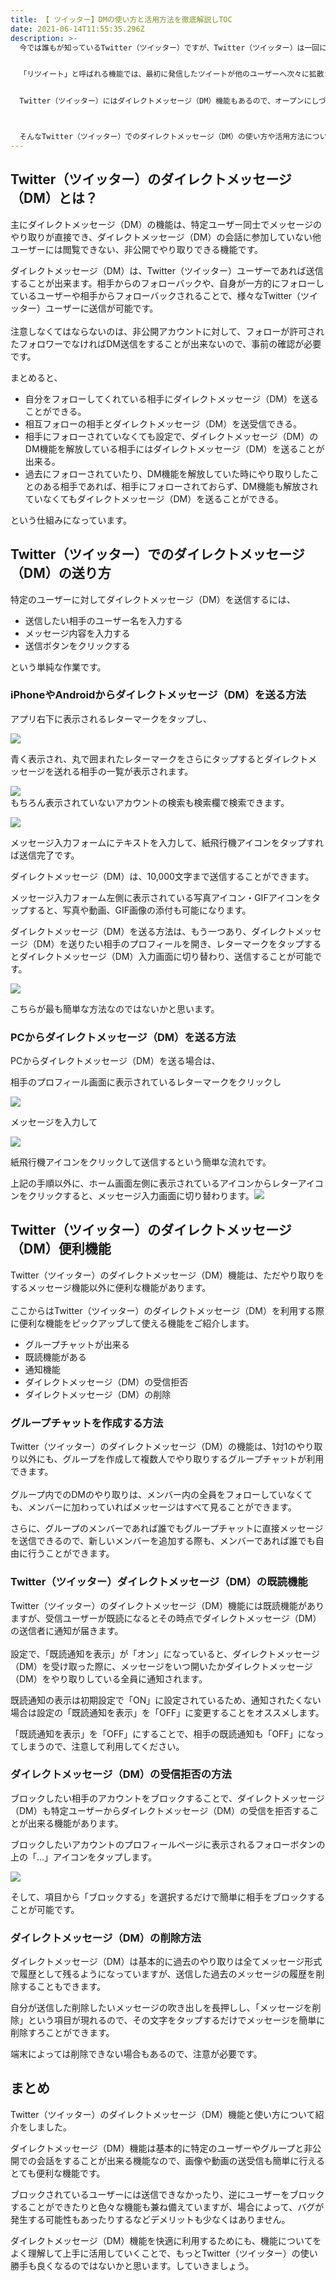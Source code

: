 ```yaml
---
title: 【 ツイッター】DMの使い方と活用方法を徹底解説しTOC
date: 2021-06-14T11:55:35.296Z
description: >-
  今では誰もが知っているTwitter（ツイッター）ですが、Twitter（ツイッター）は一回につき140文字までのテキストを投稿（ツイート）するというシンプルな機能のSNSです。


  「リツイート」と呼ばれる機能では、最初に発信したツイートが他のユーザーへ次々に拡散されていく特性がある為、FacebookやInstagramに比べるとより拡散性がとても高いです。


  Twitter（ツイッター）にはダイレクトメッセージ（DM）機能もあるので、オープンにしづらい話をする時に特定の相手と１対１でやり取りが出来ることで活用する方が多いのではないでしょうか。



  そんなTwitter（ツイッター）でのダイレクトメッセージ（DM）の使い方や活用方法について深く解説したいと思います。
---
```

## Twitter（ツイッター）のダイレクトメッセージ（DM）とは？

主にダイレクトメッセージ（DM）の機能は、特定ユーザー同士でメッセージのやり取りが直接でき、ダイレクトメッセージ（DM）の会話に参加していない他ユーザーには閲覧できない、非公開でやり取りできる機能です。

ダイレクトメッセージ（DM）は、Twitter（ツイッター）ユーザーであれば送信することが出来ます。相手からのフォローバックや、自身が一方的にフォローしているユーザーや相手からフォローバックされることで、様々なTwitter（ツイッター）ユーザーに送信が可能です。\
\
注意しなくてはならないのは、非公開アカウントに対して、フォローが許可されたフォロワーでなければDM送信をすることが出来ないので、事前の確認が必要です。

まとめると、

* 自分をフォローしてくれている相手にダイレクトメッセージ（DM）を送ることができる。
* 相互フォローの相手とダイレクトメッセージ（DM）を送受信できる。
* 相手にフォローされていなくても設定で、ダイレクトメッセージ（DM）のDM機能を解放している相手にはダイレクトメッセージ（DM）を送ることが出来る。
* 過去にフォローされていたり、DM機能を解放していた時にやり取りしたことのある相手であれば、相手にフォローされておらず、DM機能も解放されていなくてもダイレクトメッセージ（DM）を送ることができる。

という仕組みになっています。

## Twitter（ツイッター）でのダイレクトメッセージ（DM）の送り方

特定のユーザーに対してダイレクトメッセージ（DM）を送信するには、

* 送信したい相手のユーザー名を入力する
* メッセージ内容を入力する
* 送信ボタンをクリックする

という単純な作業です。

### iPhoneやAndroidからダイレクトメッセージ（DM）を送る方法

アプリ右下に表示されるレターマークをタップし、

![](https://littlefield.kagoyacloud.com/wp-content/uploads/2020/08/IMG_7160-scaled.jpg)

青く表示され、丸で囲まれたレターマークをさらにタップするとダイレクトメッセージを送れる相手の一覧が表示されます。

![](https://littlefield.kagoyacloud.com/wp-content/uploads/2020/08/IMG_7161-scaled.jpg)\
もちろん表示されていないアカウントの検索も検索欄で検索できます。

![](https://littlefield.kagoyacloud.com/wp-content/uploads/2020/08/IMG_7162-scaled.jpg)

メッセージ入力フォームにテキストを入力して、紙飛行機アイコンをタップすれば送信完了です。

ダイレクトメッセージ（DM）は、10,000文字まで送信することができます。

メッセージ入力フォーム左側に表示されている写真アイコン・GIFアイコンをタップすると、写真や動画、GIF画像の添付も可能になります。

ダイレクトメッセージ（DM）を送る方法は、もう一つあり、ダイレクトメッセージ（DM）を送りたい相手のプロフィールを開き、レターマークをタップするとダイレクトメッセージ（DM）入力画面に切り替わり、送信することが可能です。

![](https://littlefield.kagoyacloud.com/wp-content/uploads/2020/08/IMG_7163-scaled-e1597727406468.jpg)

こちらが最も簡単な方法なのではないかと思います。

### PCからダイレクトメッセージ（DM）を送る方法

PCからダイレクトメッセージ（DM）を送る場合は、

相手のプロフィール画面に表示されているレターマークをクリックし

![](https://littlefield.kagoyacloud.com/wp-content/uploads/2020/08/%E3%82%B9%E3%82%AF%E3%83%AA%E3%83%BC%E3%83%B3%E3%82%B7%E3%83%A7%E3%83%83%E3%83%88-2020-08-18-14.16.50.jpg)

メッセージを入力して

![](https://littlefield.kagoyacloud.com/wp-content/uploads/2020/08/%E3%82%B9%E3%82%AF%E3%83%AA%E3%83%BC%E3%83%B3%E3%82%B7%E3%83%A7%E3%83%83%E3%83%88-2020-08-18-14.17.30.jpg)

紙飛行機アイコンをクリックして送信するという簡単な流れです。

上記の手順以外に、ホーム画面左側に表示されているアイコンからレターアイコンをクリックすると、メッセージ入力画面に切り替わります。![](https://littlefield.kagoyacloud.com/wp-content/uploads/2020/08/%E3%82%B9%E3%82%AF%E3%83%AA%E3%83%BC%E3%83%B3%E3%82%B7%E3%83%A7%E3%83%83%E3%83%88-2020-08-18-14.18.15.jpg)

## **Twitter（ツイッター）のダイレクトメッセージ（DM）便利機能**

Twitter（ツイッター）のダイレクトメッセージ（DM）機能は、ただやり取りをするメッセージ機能以外に便利な機能があります。\
\
ここからはTwitter（ツイッター）のダイレクトメッセージ（DM）を利用する際に便利な機能をピックアップして使える機能をご紹介します。

* グループチャットが出来る
* 既読機能がある
* 通知機能
* ダイレクトメッセージ（DM）の受信拒否
* ダイレクトメッセージ（DM）の削除

### グループチャットを作成する方法

Twitter（ツイッター）のダイレクトメッセージ（DM）の機能は、1対1のやり取り以外にも、グループを作成して複数人でやり取りするグループチャットが利用できます。\
\
グループ内でのDMのやり取りは、メンバー内の全員をフォローしていなくても、メンバーに加わっていればメッセージはすべて見ることができます。

さらに、グループのメンバーであれば誰でもグループチャットに直接メッセージを送信できるので、新しいメンバーを追加する際も、メンバーであれば誰でも自由に行うことができます。

### Twitter（ツイッター）ダイレクトメッセージ（DM）の既読機能

Twitter（ツイッター）のダイレクトメッセージ（DM）機能には既読機能がありますが、受信ユーザーが既読になるとその時点でダイレクトメッセージ（DM）の送信者に通知が届きます。\
\
設定で、「既読通知を表示」が「オン」になっていると、ダイレクトメッセージ（DM）を受け取った際に、メッセージをいつ開いたかダイレクトメッセージ（DM）をやり取りしている全員に通知されます。

既読通知の表示は初期設定で「ON」に設定されているため、通知されたくない場合は設定の「既読通知を表示」を「OFF」に変更することをオススメします。

「既読通知を表示」を「OFF」にすることで、相手の既読通知も「OFF」になってしまうので、注意して利用してください。

### ダイレクトメッセージ（DM）の受信拒否の方法

ブロックしたい相手のアカウントをブロックすることで、ダイレクトメッセージ（DM）も特定ユーザーからダイレクトメッセージ（DM）の受信を拒否することが出来る機能があります。

ブロックしたいアカウントのプロフィールページに表示されるフォローボタンの上の「…」アイコンをタップします。

![](https://littlefield.kagoyacloud.com/wp-content/uploads/2020/08/IMG_7163-1-scaled-e1597733207923.jpg)

そして、項目から「ブロックする」を選択するだけで簡単に相手をブロックすることが可能です。

### ダイレクトメッセージ（DM）の削除方法

ダイレクトメッセージ（DM）は基本的に過去のやり取りは全てメッセージ形式で履歴として残るようになっていますが、送信した過去のメッセージの履歴を削除することもできます。

自分が送信した削除したいメッセージの吹き出しを長押しし、「メッセージを削除」という項目が現れるので、その文字をタップするだけでメッセージを簡単に削除すろことができます。

端末によっては削除できない場合もあるので、注意が必要です。

## まとめ

Twitter（ツイッター）のダイレクトメッセージ（DM）機能と使い方について紹介をしました。

ダイレクトメッセージ（DM）機能は基本的に特定のユーザーやグループと非公開での会話をすることが出来る機能なので、画像や動画の送受信も簡単に行えるとても便利な機能です。

ブロックされているユーザーには送信できなかったり、逆にユーザーをブロックすることができたりと色々な機能も兼ね備えていますが、場合によって、バグが発生する可能性もあったりするなどデメリットも少なくはありません。

ダイレクトメッセージ（DM）機能を快適に利用するためにも、機能についてをよく理解して上手に活用していくことで、もっとTwitter（ツイッター）の使い勝手も良くなるのではないかと思います。していきましょう。